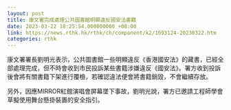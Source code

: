 ```yaml
---
layout: post
title: 康文署完成處理公共圖書館明顯違反國安法書籍
date: 2023-03-22 18:25:54.000000000 +08:00
link: https://news.rthk.hk/rthk/ch/component/k2/1693124-20230322.htm
categories: rthk
---
```


康文署署長劉明光表示，公共圖書館一些明顯違反《香港國安法》的藏書，已經全部處理完成，但不時會收到市民投訴某些書籍涉嫌違反《國安法》。署方收到投訴後會將有關書籍下架進行覆檢，若確認違法便會將書籍銷毀，不會繼續存放。

另外，因應MIRROR紅館演唱會屏幕墜下事故，劉明光說，署方已邀請工程師學會草擬使用舞台懸掛裝置的安全指引。
